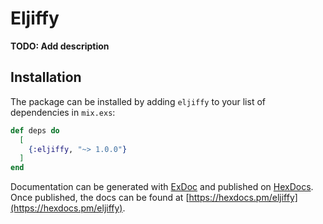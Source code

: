 # Eljiffy

**TODO: Add description**

## Installation

The package can be installed
by adding `eljiffy` to your list of dependencies in `mix.exs`:

```elixir
def deps do
  [
    {:eljiffy, "~> 1.0.0"}
  ]
end
```

Documentation can be generated with [ExDoc](https://github.com/elixir-lang/ex_doc)
and published on [HexDocs](https://hexdocs.pm). Once published, the docs can
be found at [https://hexdocs.pm/eljiffy](https://hexdocs.pm/eljiffy).

